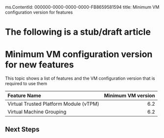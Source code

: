 ms.ContentId: 000000-0000-0000-0000-FB8659581594 
title: Minimum VM configuration version for features

# The following is a stub/draft article #

# Minimum VM configuration version for new features #

This topic shows a list of features and the VM configuration version that is required to use them 

| Feature Name                           | Minimum VM version |
| :------------------------------------- | -----------------: |
| Virtual Trusted Platform Module (vTPM) |                6.2 |
| Virtual Machine Grouping               |                6.2 |

## Next Steps ##
